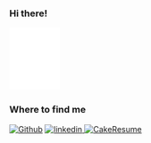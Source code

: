 <h3> Hi there!
</h3>
<!-- <img src="https://github.com/hd4y2t/hd4y2t/blob/main/assets/gift/wave.gif" width="2px"> -->
<p>  
  <a href="https://github.com/hd4y2t" >
<!-- <img src="https://github-readme-stats.vercel.app/api?username=hd4y2t&show_icons=true&bg_color=0d1117&icon_color=4b8dda&title_color=199afc&text_color=8a939d"> -->
 <a href="https://github.com/hd4y2t" >
<!-- <img src="https://github.com/hd4y2t/hd4y2t/blob/main/assets/gift/cat2.gif" href="https://github.com/hd4y2t"  width="90" height="110"> -->

<img src="https://github.com/hd4y2t/hd4y2t/blob/main/assets/gift/readmebox.svg" href="https://github.com/hd4y2t"  width="90" height="110">
 
<!--    [![Top Langs](https://github-readme-stats.vercel.app/api/top-langs/?username=hd4y2t&layout=compact)](https://github.com/hd4y2t) -->
 <!-- ![](https://komarev.com/ghpvc/?username=52199422&color=1897f8&label=PROFILE+VIEWS) -->
  
</p>

<p align=center><a>
  <h3>Where to find me</h3></a>
</p>
   
<p>
<div>
<a href="https://github.com/hd4y2t" target="_blank"><img alt="Github" src="https://img.shields.io/badge/GitHub-%2312100E.svg?&style=for-the-badge&logo=Github&logoColor=white" /></a> <a href="https://github.com/hd4y2t" target="_blank">
<!--   <a href="https://linkedin.com/in/hd4y2t" target="_blank"><img alt="Linkedin" src="https://img.shields.io/badge/Linkedin-%2312100E.svg?&style=for-the-badge&logo=Linkedin&logoColor=blue" /></a> <a href="https://linkedin.com/in/hd4y2t" target="_blank"> -->
<!--   <a href="https://gitlab.com/hd4y2t" target="_blank"><img alt="Gitlab" src="https://img.shields.io/badge/Gitlab-%2312100E.svg?&style=for-the-badge&logo=Gitlab&logoColor=white" /></a> <a href="https://gitlab.com/hd4y2t" target="_blank"> -->

<a href="https://linkedin.com/in/hd4y2t" target="_blank">
<img src="https://img.shields.io/badge/linkedin-2f7cc9?&style=for-the-badge&logo=Linkedin&logoColor=white" alt=linkedin style="margin-bottom: 5px;" />
  
<a href="https://linkedin.com/in/hd4y2t" target="_blank">
  </a>


<a href="https://www.cakeresume.com/me/muhammad-hidayat-2a2ab7" target="_blank">
<img src="https://img.shields.io/badge/cakeresume-07C160?&style=for-the-badge&logo=CakeResume&logoColor=white" alt=CakeResume style="margin-bottom: 5px;" />
<a href="https://www.cakeresume.com/me/muhammad-hidayat-2a2ab7" target="_blank">
  </a>

  <!--  <a href="https://www.facebook.com/profile.php?id=100008265035119" target="_blank">
<img src=https://img.shields.io/badge/facebook-%232E87FB.svg?&style=for-the-badge&logo=facebook&logoColor=white alt=facebook style="margin-bottom: 5px;" />
</a> -->
   <div>
    
</div>
<div>
<!-- <img src="https://raw.githubusercontent.com/hd4y2t/hd4y2t/output/github-contribution-grid-snake.svg" /> -->
</div>
</div>
<div>
<!--   <img src="https://spotify-github-profile.vercel.app/api/view?uid=cy4a1pt8vhmz0j0gjyrj0oigi&cover_image=true&theme=novatorem" /></div>   -->

</p>
<!-- 
 <img src="https://raw.githubusercontent.com/hd4y2t/hd4y2t/output/github-contribution-grid-snake.svg" /> -->
